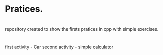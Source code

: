 # Pratices.
#
repository created to show the firsts pratices in cpp with simple exercises.
#
first activity - Car
second activity - simple calculator
#
#
#
